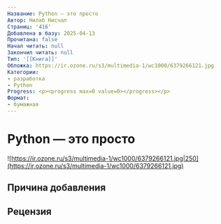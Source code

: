 ```yaml
---
Название: Python — это просто
Автор: Нилаб Нисчал
Страниц: '416'
Добавлена в базу: 2025-04-13
Прочитана: false
Начал читать: null
Закончил читать: null
Тип: '[[Книга]]'
Обложка: https://ir.ozone.ru/s3/multimedia-1/wc1000/6379266121.jpg
Категории:
- разработка
- Python
Progress: <p><progress max=0 value=0></progress></p>
Формат:
- бумажная
---
```

# Python — это просто

![https://ir.ozone.ru/s3/multimedia-1/wc1000/6379266121.jpg|250](https://ir.ozone.ru/s3/multimedia-1/wc1000/6379266121.jpg)

## Причина добавления


## Рецензия